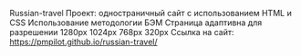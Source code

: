 Russian-travel
Проект: одностраничный сайт с использованием HTML и CSS
Использование методологии БЭМ
Страница адаптивна для разрешении 1280px 1024px 768px 320px
Ссылка на сайт: https://pmpilot.github.io/russian-travel/